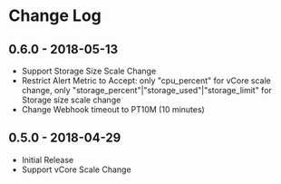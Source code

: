 # Change Log

## 0.6.0 - 2018-05-13
- Support Storage Size Scale Change
- Restrict Alert Metric to Accept: only "cpu_percent" for vCore scale change, only "storage_percent"|"storage_used"|"storage_limit" for Storage size scale change
- Change Webhook timeout to PT10M (10 minutes)

## 0.5.0 - 2018-04-29
- Initial Release
- Support vCore Scale Change

